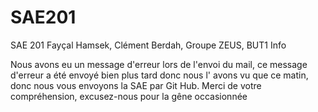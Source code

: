 # SAE201
SAE 201 
Fayçal Hamsek, Clément Berdah, Groupe ZEUS, BUT1 Info

Nous avons eu un message d'erreur lors de l'envoi du mail, ce message d'erreur a été envoyé bien plus tard donc nous l' avons vu que ce matin, donc nous vous envoyons la SAE par Git Hub. 
Merci de votre compréhension, excusez-nous pour la gêne occasionnée
